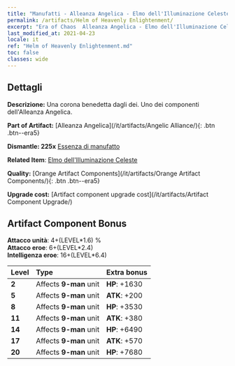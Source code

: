 ```yaml
---
title: "Manufatti - Alleanza Angelica - Elmo dell'Illuminazione Celeste"
permalink: /artifacts/Helm of Heavenly Enlightenment/
excerpt: "Era of Chaos  Alleanza Angelica - Elmo dell'Illuminazione Celeste. Una corona benedetta dagli dei. Uno dei componenti dell'Alleanza Angelica."
last_modified_at: 2021-04-23
locale: it
ref: "Helm of Heavenly Enlightenment.md"
toc: false
classes: wide
---
```




## Dettagli

 **Descrizione:** Una corona benedetta dagli dei. Uno dei componenti dell'Alleanza Angelica.

 **Part of Artifact:** [Alleanza Angelica](/it/artifacts/Angelic Alliance/){: .btn .btn--era5}

 **Dismantle: 225x** [Essenza di manufatto](/ItemsIT/con_905/)

 **Related Item**: [Elmo dell'Illuminazione Celeste](/ItemsIT/art_152/)

 **Quality:** [Orange Artifact Components](/it/artifacts/Orange Artifact Components/){: .btn .btn--era5}

 **Upgrade cost:** [Artifact component upgrade cost](/it/artifacts/Artifact Component Upgrade/)

## Artifact Component Bonus

  **Attacco unità**: 4+(LEVEL\*1.6) %<br/>**Attacco eroe**: 6+(LEVEL\*2.4)<br/>**Intelligenza eroe**: 16+(LEVEL\*6.4)

  |  Level  | Type |    Extra bonus  | 
  |:--------|:-----|:----------------| 
  | **2** | Affects **9-man** unit | **HP**: +1630 | 
  | **5** | Affects **9-man** unit | **ATK**: +200 | 
  | **8** | Affects **9-man** unit | **HP**: +3530 | 
  | **11** | Affects **9-man** unit | **ATK**: +380 | 
  | **14** | Affects **9-man** unit | **HP**: +6490 | 
  | **17** | Affects **9-man** unit | **ATK**: +570 | 
  | **20** | Affects **9-man** unit | **HP**: +7680 | 
